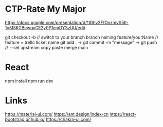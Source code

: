 # CTP-Rate My Major

https://docs.google.com/presentation/d/1tDhv2FfOvzmvS5tt-1vM8KGBcwqvCE2y0P1emDY3zUU/edit

git checkout -b // switch to your branch
branch naming feature/yourName // feature = trello ticket name
git add . -> git commit -m "message" -> git push // --set upstream copy paste
merge main

# React
npm install
npm run dev

# Links
https://material-ui.com/
https://ant.design/index-cn
https://react-bootstrap.github.io/
https://chakra-ui.com/
